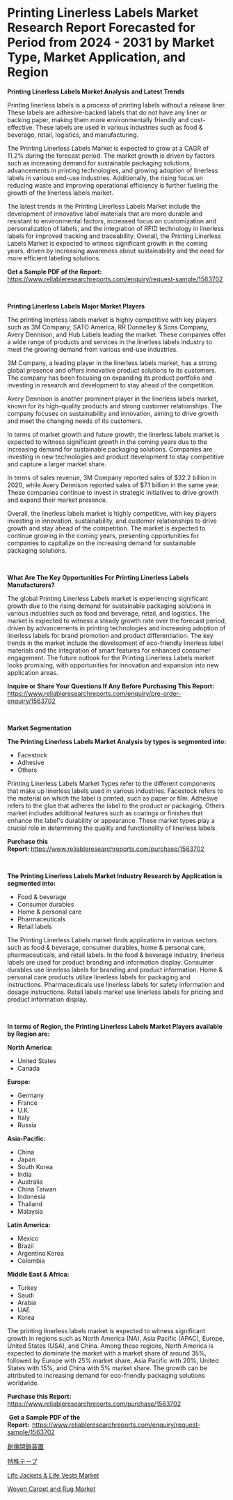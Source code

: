 <p><h1>Printing Linerless Labels Market Research Report Forecasted for Period from 2024 -  2031 by Market Type, Market Application, and Region</h1></p><p><strong>Printing Linerless Labels Market Analysis and Latest Trends</strong></p>
<p><p>Printing linerless labels is a process of printing labels without a release liner. These labels are adhesive-backed labels that do not have any liner or backing paper, making them more environmentally friendly and cost-effective. These labels are used in various industries such as food & beverage, retail, logistics, and manufacturing.</p><p>The Printing Linerless Labels Market is expected to grow at a CAGR of 11.2% during the forecast period. The market growth is driven by factors such as increasing demand for sustainable packaging solutions, advancements in printing technologies, and growing adoption of linerless labels in various end-use industries. Additionally, the rising focus on reducing waste and improving operational efficiency is further fueling the growth of the linerless labels market.</p><p>The latest trends in the Printing Linerless Labels Market include the development of innovative label materials that are more durable and resistant to environmental factors, increased focus on customization and personalization of labels, and the integration of RFID technology in linerless labels for improved tracking and traceability. Overall, the Printing Linerless Labels Market is expected to witness significant growth in the coming years, driven by increasing awareness about sustainability and the need for more efficient labeling solutions.</p></p>
<p><strong>Get a Sample PDF of the Report:&nbsp;</strong> <a href="https://www.reliableresearchreports.com/enquiry/request-sample/1563702">https://www.reliableresearchreports.com/enquiry/request-sample/1563702</a></p>
<p>&nbsp;</p>
<p><strong>Printing Linerless Labels Major Market Players</strong></p>
<p><p>The printing linerless labels market is highly competitive with key players such as 3M Company, SATO America, RR Donnelley & Sons Company, Avery Dennison, and Hub Labels leading the market. These companies offer a wide range of products and services in the linerless labels industry to meet the growing demand from various end-use industries.</p><p>3M Company, a leading player in the linerless labels market, has a strong global presence and offers innovative product solutions to its customers. The company has been focusing on expanding its product portfolio and investing in research and development to stay ahead of the competition.</p><p>Avery Dennison is another prominent player in the linerless labels market, known for its high-quality products and strong customer relationships. The company focuses on sustainability and innovation, aiming to drive growth and meet the changing needs of its customers.</p><p>In terms of market growth and future growth, the linerless labels market is expected to witness significant growth in the coming years due to the increasing demand for sustainable packaging solutions. Companies are investing in new technologies and product development to stay competitive and capture a larger market share.</p><p>In terms of sales revenue, 3M Company reported sales of $32.2 billion in 2020, while Avery Dennison reported sales of $7.1 billion in the same year. These companies continue to invest in strategic initiatives to drive growth and expand their market presence.</p><p>Overall, the linerless labels market is highly competitive, with key players investing in innovation, sustainability, and customer relationships to drive growth and stay ahead of the competition. The market is expected to continue growing in the coming years, presenting opportunities for companies to capitalize on the increasing demand for sustainable packaging solutions.</p></p>
<p>&nbsp;</p>
<p><strong>What Are The Key Opportunities For Printing Linerless Labels Manufacturers?</strong></p>
<p><p>The global Printing Linerless Labels market is experiencing significant growth due to the rising demand for sustainable packaging solutions in various industries such as food and beverage, retail, and logistics. The market is expected to witness a steady growth rate over the forecast period, driven by advancements in printing technologies and increasing adoption of linerless labels for brand promotion and product differentiation. The key trends in the market include the development of eco-friendly linerless label materials and the integration of smart features for enhanced consumer engagement. The future outlook for the Printing Linerless Labels market looks promising, with opportunities for innovation and expansion into new application areas.</p></p>
<p><strong>Inquire or Share Your Questions If Any Before Purchasing This Report:</strong> <a href="https://www.reliableresearchreports.com/enquiry/pre-order-enquiry/1563702">https://www.reliableresearchreports.com/enquiry/pre-order-enquiry/1563702</a></p>
<p>&nbsp;</p>
<p><strong>Market Segmentation</strong></p>
<p><strong>The Printing Linerless Labels Market Analysis by types is segmented into:</strong></p>
<p><ul><li>Facestock</li><li>Adhesive</li><li>Others</li></ul></p>
<p><p>Printing Linerless Labels Market Types refer to the different components that make up linerless labels used in various industries. Facestock refers to the material on which the label is printed, such as paper or film. Adhesive refers to the glue that adheres the label to the product or packaging. Others market includes additional features such as coatings or finishes that enhance the label's durability or appearance. These market types play a crucial role in determining the quality and functionality of linerless labels.</p></p>
<p><strong>Purchase this Report:&nbsp;</strong><a href="https://www.reliableresearchreports.com/purchase/1563702">https://www.reliableresearchreports.com/purchase/1563702</a></p>
<p>&nbsp;</p>
<p><strong>The Printing Linerless Labels Market Industry Research by Application is segmented into:</strong></p>
<p><ul><li>Food & beverage</li><li>Consumer durables</li><li>Home & personal care</li><li>Pharmaceuticals</li><li>Retail labels</li></ul></p>
<p><p>The Printing Linerless Labels market finds applications in various sectors such as food & beverage, consumer durables, home & personal care, pharmaceuticals, and retail labels. In the food & beverage industry, linerless labels are used for product branding and information display. Consumer durables use linerless labels for branding and product information. Home & personal care products utilize linerless labels for packaging and instructions. Pharmaceuticals use linerless labels for safety information and dosage instructions. Retail labels market use linerless labels for pricing and product information display.</p></p>
<p>&nbsp;</p>
<p><strong>In terms of Region, the Printing Linerless Labels Market Players available by Region are:</strong></p>
<p>
    <p> <strong> North America: </strong>
        <ul>
            <li>United States</li>
            <li>Canada</li>
        </ul>
        </p> 
    <p> <strong> Europe: </strong>
        <ul>
            <li>Germany</li>
            <li>France</li>
            <li>U.K.</li>
            <li>Italy</li>
            <li>Russia</li>
        </ul>
        </p> 
    <p> <strong> Asia-Pacific: </strong>
        <ul>
            <li>China</li>
            <li>Japan</li>
            <li>South Korea</li>
            <li>India</li>
            <li>Australia</li>
            <li>China Taiwan</li>
            <li>Indonesia</li>
            <li>Thailand</li>
            <li>Malaysia</li>
        </ul>
        </p> 
    <p> <strong> Latin America: </strong>
        <ul>
            <li>Mexico</li>
            <li>Brazil</li>
            <li>Argentina Korea</li>
            <li>Colombia</li>
        </ul>
        </p> 
    <p> <strong> Middle East & Africa: </strong>
        <ul>
            <li>Turkey</li>
            <li>Saudi</li>
            <li>Arabia</li>
            <li>UAE</li>
            <li>Korea</li>
        </ul>
    </p>
    </p>
<p><p>The printing linerless labels market is expected to witness significant growth in regions such as North America (NA), Asia Pacific (APAC), Europe, United States (USA), and China. Among these regions, North America is expected to dominate the market with a market share of around 35%, followed by Europe with 25% market share, Asia Pacific with 20%, United States with 15%, and China with 5% market share. The growth can be attributed to increasing demand for eco-friendly packaging solutions worldwide.</p></p>
<p><strong>Purchase this Report: </strong><a href="https://www.reliableresearchreports.com/purchase/1563702">https://www.reliableresearchreports.com/purchase/1563702</a></p>
<p>&nbsp;<strong>Get a Sample PDF of the Report:&nbsp;&nbsp;</strong><a href="https://www.reliableresearchreports.com/enquiry/request-sample/1563702">https://www.reliableresearchreports.com/enquiry/request-sample/1563702</a></p>
<p><strong></strong></p>
<p><p><a href="https://medium.com/@verniebarton2023/%E5%89%B5%E5%82%B7%E9%96%89%E9%8E%96%E3%83%87%E3%83%90%E3%82%A4%E3%82%B9%E5%B8%82%E5%A0%B4%E3%81%AE%E8%A6%8F%E6%A8%A1-cagr-%E5%8B%95%E5%90%91-2024-2030-f29bfd54cbc1">創傷閉鎖装置</a></p><p><a href="https://medium.com/@rudysimonis2023/%E7%89%B9%E6%AE%8A%E3%83%86%E3%83%BC%E3%83%97%E5%B8%82%E5%A0%B4%E3%81%AE%E8%A6%8F%E6%A8%A1%E3%81%A8%E5%B8%82%E5%A0%B4%E5%8B%95%E5%90%91-%E5%AE%8C%E5%85%A8%E3%81%AA%E7%94%A3%E6%A5%AD%E6%A6%82%E8%A6%81-2024%E5%B9%B4-2031%E5%B9%B4-3fcb176ec649">特殊テープ</a></p><p><a href="https://github.com/timeliteaut/Market-Research-Report-List-1/blob/main/life-jackets-life-vests-market.md">Life Jackets & Life Vests Market</a></p><p><a href="https://github.com/bobicer/Market-Research-Report-List-2/blob/main/woven-carpet-and-rug-market.md">Woven Carpet and Rug Market</a></p></p>